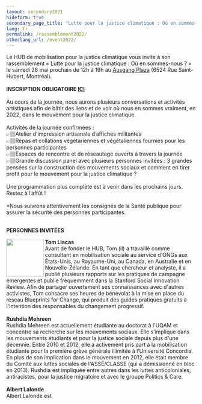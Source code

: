 ```yaml
---
layout: secondary2021
hideform: true
secondary_page_title: "Lutte pour la justice climatique : Où en sommes-nous ?"
lang: fr
permalink: /rassemblement2022/
otherlang_url: /event2022/
---
```

Le HUB de mobilisation pour la justice climatique vous invite à son rassemblement « Lutte pour la justice climatique : Où en sommes-nous ? » le samedi 28 mai prochain de 12h à 19h au [Ausgang Plaza](https://www.ausgangplaza.com/) (6524 Rue Saint-Hubert, Montréal).\
\
**INSCRIPTION OBLIGATOIRE [ICI](https://lepointdevente.com/billets/xd0220413002)**\
\
Au cours de la journée, nous aurons plusieurs conversations et activités artistiques afin de bâtir des liens et de voir où nous en sommes vraiment, en 2022, dans le mouvement pour la justice climatique.\
\
Activités de la journée confirmées :\
👉🏽Atelier d'impression artisanale d’affiches militantes\
👉🏽Repas et collations végétariennes et végétaliennes fournies pour les personnes participantes\
👉🏽Espaces de rencontre et de réseautage ouverts à travers la journée\
👉🏽Grande discussion panel avec plusieurs personnes invitées : 3 grandes pensées sur la construction des mouvements sociaux et comment en tirer profit pour le mouvement pour la justice climatique ?\
\
Une programmation plus complète est à venir dans les prochains jours. Restez à l’affût !\
\
*Nous suivrons attentivement les consignes de la Santé publique pour assurer la sécurité des personnes participantes.

\
**PERSONNES INVITÉES**

<img align="left" width="100" height="100" src="/media/tomavril.png">**Tom Liacas**\
Avant de fonder le HUB, Tom (il) a travaillé comme consultant en mobilisation sociale au service d'ONGs aux États-Unis, au Royaume-Uni, au Canada, en Australie et en Nouvelle-Zélande. En tant que chercheur et analyste, il a publié plusieurs rapports sur les pratiques de campagne émergentes et publie fréquemment dans la Stanford Social Innovation Review. Afin de partager ouvertement ses connaissances avec d'autres activistes, Tom consacre ses heures de bénévolat à la mise en place du réseau Blueprints for Change, qui produit des guides pratiques gratuits à l'intention des responsables du changement progressif.
\
\
**Rushdia Mehreen**\
Rushdia Mehreen est actuellement étudiante au doctorat à l'UQAM et concentre sa recherche sur les mouvements sociaux. Elle s’implique dans les mouvements étudiants et pour la justice sociale depuis plus d'une décennie. Entre 2010 et 2012, elle a activement pris part à la mobilisation étudiante pour la première grève générale illimitée à l’Université Concordia. En plus de son implication dans le mouvement en 2012, elle était membre du Comité aux luttes sociales de l'ASSÉ/CLASSE (qui a démissionné en bloc en 2013). Rushdia est impliquée entre autres dans les luttes anticoloniales, antiracistes, pour la justice migratoire et avec le groupe Politics & Care.
\
\
**Albert Lalonde**\
Albert Lalonde est